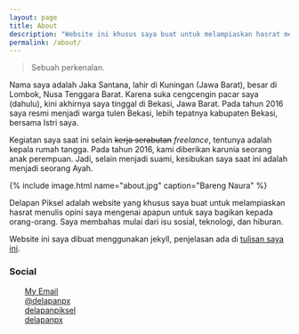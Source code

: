 ```yaml
---
layout: page
title: About
description: "Website ini khusus saya buat untuk melampiaskan hasrat menulis opini saya mengenai apapun untuk saya bagikan kepada orang-orang."
permalink: /about/
---
```


> Sebuah perkenalan. 

Nama saya adalah Jaka Santana, lahir di Kuningan (Jawa Barat), besar di Lombok, Nusa Tenggara Barat. Karena suka cengcengin pacar saya (dahulu), kini akhirnya saya tinggal di Bekasi, Jawa Barat. Pada tahun 2016 saya resmi menjadi warga tulen Bekasi, lebih tepatnya kabupaten Bekasi, bersama Istri saya.

Kegiatan saya saat ini selain ~~kerja serabutan~~ *freelance*, tentunya adalah kepala rumah tangga. Pada tahun 2016, kami diberikan karunia seorang anak perempuan. Jadi, selain menjadi suami, kesibukan saya saat ini adalah menjadi seorang Ayah.

{% include image.html name="about.jpg" caption="Bareng Naura" %}

Delapan Piksel adalah website yang khusus saya buat untuk melampiaskan hasrat menulis opini saya mengenai apapun untuk saya bagikan kepada orang-orang. Saya membahas mulai dari isu sosial, teknologi, dan hiburan.

Website ini saya dibuat menggunakan jekyll, penjelasan ada di [tulisan saya ini](/beralih-ke-jekyll).

### Social
<ul style="margin-left:0;list-style-type:none;">
<li><i class="fa fa-envelope" aria-hidden="true" style="color:#DD4B39"></i>&nbsp;<a href="mailto:delapanpiksel@gmail.com">My Email</a></li>
<li><i class="fa fa-twitter-square" aria-hidden="true" style="color:#00aced"></i>&nbsp;<a href="https://twitter.com/delapanpx">@delapanpx</a></li>
<li><i class="fa fa-facebook-square" aria-hidden="true" style="color:#3b5998"></i>&nbsp;<a href="https://facebook.com/delapanpiksel">delapanpiksel</a></li>
<li><i class="fa fa-instagram" aria-hidden="true" style="color:#517fa4"></i>&nbsp;<a href="https://instagram.com/delapanpx">delapanpx</a></li>
</ul>

